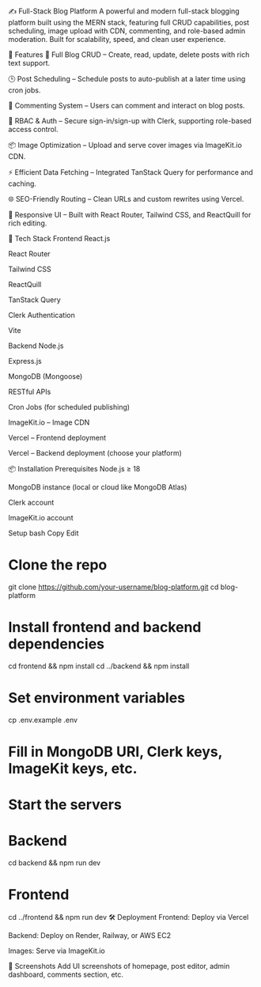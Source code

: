 ✍️ Full-Stack Blog Platform
A powerful and modern full-stack blogging platform built using the MERN stack, featuring full CRUD capabilities, post scheduling, image upload with CDN, commenting, and role-based admin moderation. Built for scalability, speed, and clean user experience.

🚀 Features
📝 Full Blog CRUD – Create, read, update, delete posts with rich text support.

🕒 Post Scheduling – Schedule posts to auto-publish at a later time using cron jobs.

💬 Commenting System – Users can comment and interact on blog posts.

🔐 RBAC & Auth – Secure sign-in/sign-up with Clerk, supporting role-based access control.

📦 Image Optimization – Upload and serve cover images via ImageKit.io CDN.

⚡ Efficient Data Fetching – Integrated TanStack Query for performance and caching.

🌐 SEO-Friendly Routing – Clean URLs and custom rewrites using Vercel.

📱 Responsive UI – Built with React Router, Tailwind CSS, and ReactQuill for rich editing.

🧰 Tech Stack
Frontend
React.js

React Router

Tailwind CSS

ReactQuill

TanStack Query

Clerk Authentication

Vite

Backend
Node.js

Express.js

MongoDB (Mongoose)

RESTful APIs

Cron Jobs (for scheduled publishing)

ImageKit.io – Image CDN

Vercel – Frontend deployment

Vercel – Backend deployment (choose your platform)

📦 Installation
Prerequisites
Node.js ≥ 18

MongoDB instance (local or cloud like MongoDB Atlas)

Clerk account

ImageKit.io account

Setup
bash
Copy
Edit
# Clone the repo
git clone https://github.com/your-username/blog-platform.git
cd blog-platform

# Install frontend and backend dependencies
cd frontend && npm install
cd ../backend && npm install

# Set environment variables
cp .env.example .env
# Fill in MongoDB URI, Clerk keys, ImageKit keys, etc.

# Start the servers
# Backend
cd backend && npm run dev

# Frontend
cd ../frontend && npm run dev
🛠️ Deployment
Frontend: Deploy via Vercel

Backend: Deploy on Render, Railway, or AWS EC2

Images: Serve via ImageKit.io

📸 Screenshots
Add UI screenshots of homepage, post editor, admin dashboard, comments section, etc.

